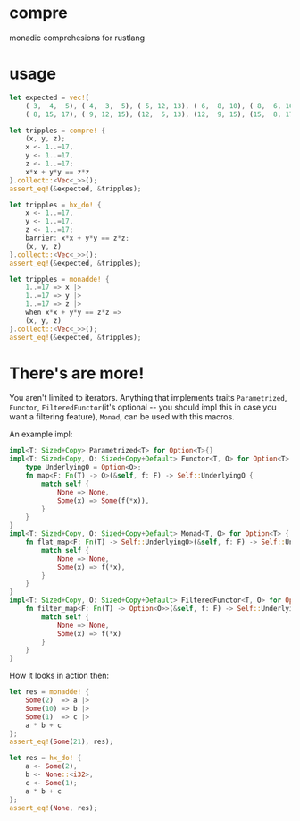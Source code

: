 # compre
monadic comprehesions for rustlang

# usage
```rust
let expected = vec![
    ( 3,  4,  5), ( 4,  3,  5), ( 5, 12, 13), ( 6,  8, 10), ( 8,  6, 10),
    ( 8, 15, 17), ( 9, 12, 15), (12,  5, 13), (12,  9, 15), (15,  8, 17)];

let tripples = compre! {
    (x, y, z);
    x <- 1..=17,
    y <- 1..=17,
    z <- 1..=17;
    x*x + y*y == z*z
}.collect::<Vec<_>>();
assert_eq!(&expected, &tripples);

let tripples = hx_do! {
    x <- 1..=17,
    y <- 1..=17,
    z <- 1..=17;
    barrier: x*x + y*y == z*z;
    (x, y, z)
}.collect::<Vec<_>>();
assert_eq!(&expected, &tripples);

let tripples = monadde! {
    1..=17 => x |>
    1..=17 => y |>
    1..=17 => z |>
    when x*x + y*y == z*z =>
    (x, y, z)
}.collect::<Vec<_>>();
assert_eq!(&expected, &tripples);
```
# There's are more!
You aren't limited to iterators. Anything that implements traits `Parametrized`, `Functor`, `FilteredFunctor`(it's optional -- you should impl this in case you want a filtering feature), `Monad`, can be used with this macros.

An example impl:
```rust
impl<T: Sized+Copy> Parametrized<T> for Option<T>{}
impl<T: Sized+Copy, O: Sized+Copy+Default> Functor<T, O> for Option<T> {
    type UnderlyingO = Option<O>;
    fn map<F: Fn(T) -> O>(&self, f: F) -> Self::UnderlyingO {
        match self {
            None => None,
            Some(x) => Some(f(*x)),
        }
    }
}
impl<T: Sized+Copy, O: Sized+Copy+Default> Monad<T, O> for Option<T> {
    fn flat_map<F: Fn(T) -> Self::UnderlyingO>(&self, f: F) -> Self::UnderlyingO {
        match self {
            None => None,
            Some(x) => f(*x),
        }
    }
}
impl<T: Sized+Copy, O: Sized+Copy+Default> FilteredFunctor<T, O> for Option<T> {
    fn filter_map<F: Fn(T) -> Option<O>>(&self, f: F) -> Self::UnderlyingO {
        match self {
            None => None,
            Some(x) => f(*x)
        }
    }
}
```
How it looks in action then:
```rust
let res = monadde! {
    Some(2)  => a |>
    Some(10) => b |>
    Some(1)  => c |>
    a * b + c
};
assert_eq!(Some(21), res);

let res = hx_do! {
    a <- Some(2),
    b <- None::<i32>,
    c <- Some(1);
    a * b + c
};
assert_eq!(None, res);
```
